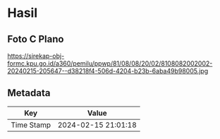# Hasil

## Foto C Plano

https://sirekap-obj-formc.kpu.go.id/a360/pemilu/ppwp/81/08/08/20/02/8108082002002-20240215-205647--d38218f4-506d-4204-b23b-6aba49b98005.jpg


## Metadata

| Key        | Value               |
| ---------- | ------------------- |
| Time Stamp | 2024-02-15 21:01:18 |



